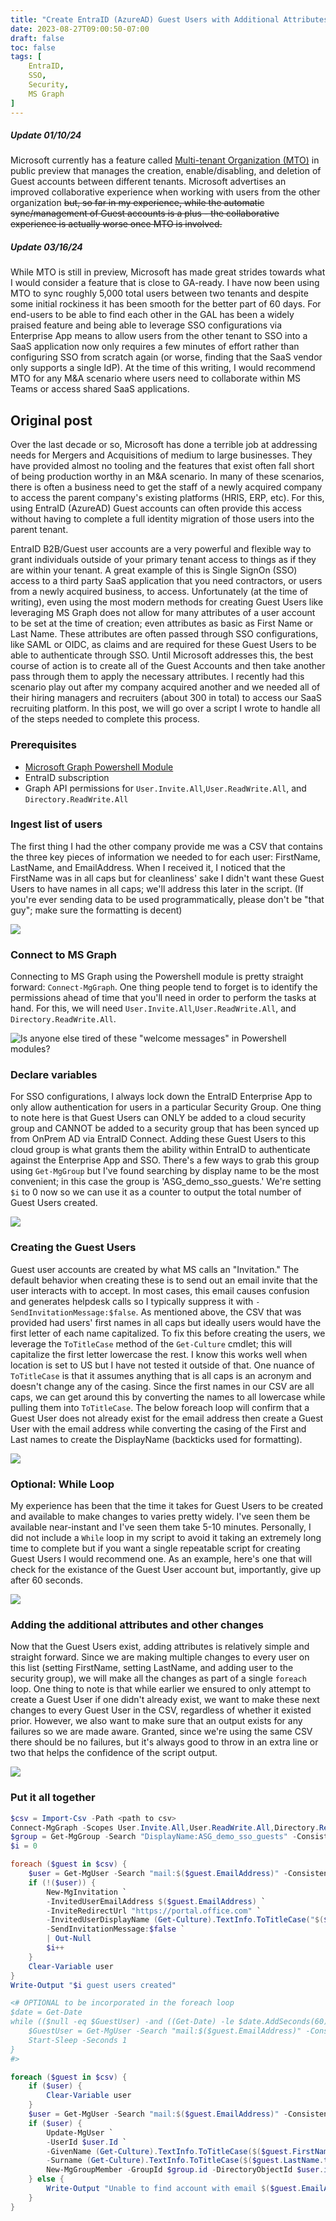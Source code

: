 ```yaml
---
title: "Create EntraID (AzureAD) Guest Users with Additional Attributes using MS Graph"
date: 2023-08-27T09:00:50-07:00
draft: false
toc: false
tags: [
    EntraID,
    SSO,
    Security,
    MS Graph
]
---
```


##### Update 01/10/24
Microsoft currently has a feature called [Multi-tenant Organization (MTO)](https://learn.microsoft.com/en-us/entra/identity/multi-tenant-organizations/multi-tenant-organization-overview) in public preview that manages the creation, enable/disabling, and deletion of Guest accounts between different tenants. Microsoft advertises an improved collaborative experience when working with users from the other organization ~~but, so far in my experience, while the automatic sync/management of Guest accounts is a plus - the collaborative experience is actually worse once MTO is involved.~~

##### Update 03/16/24
While MTO is still in preview, Microsoft has made great strides towards what I would consider a feature that is close to GA-ready. I have now been using MTO to sync roughly 5,000 total users between two tenants and despite some initial rockiness it has been smooth for the better part of 60 days. For end-users to be able to find each other in the GAL has been a widely praised feature and being able to leverage SSO configurations via Enterprise App means to allow users from the other tenant to SSO into a SaaS application now only requires a few minutes of effort rather than configuring SSO from scratch again (or worse, finding that the SaaS vendor only supports a single IdP). At the time of this writing, I would recommend MTO for any M&A scenario where users need to collaborate within MS Teams or access shared SaaS applications.


## Original post
Over the last decade or so, Microsoft has done a terrible job at addressing needs for Mergers and Acquisitions of medium to large businesses. They have provided almost no tooling and the features that exist often fall short of being production worthy in an M&A scenario. In many of these scenarios, there is often a business need to get the staff of a newly acquired company to access the parent company's existing platforms (HRIS, ERP, etc). For this, using EntraID (AzureAD) Guest accounts can often provide this access without having to complete a full identity migration of those users into the parent tenant.

EntraID B2B/Guest user accounts are a very powerful and flexible way to grant individuals outside of your primary tenant access to things as if they are within your tenant. A great example of this is Single SignOn (SSO) access to a third party SaaS application that you need contractors, or users from a newly acquired business, to access. Unfortunately (at the time of writing), even using the most modern methods for creating Guest Users like leveraging MS Graph does not allow for many attributes of a user account to be set at the time of creation; even attributes as basic as First Name or Last Name. These attributes are often passed through SSO configurations, like SAML or OIDC, as claims and are required for these Guest Users to be able to authenticate through SSO. Until Microsoft addresses this, the best course of action is to create all of the Guest Accounts and then take another pass through them to apply the necessary attributes. I recently had this scenario play out after my company acquired another and we needed all of their hiring managers and recruiters (about 300 in total) to access our SaaS recruiting platform. In this post, we will go over a script I wrote to handle all of the steps needed to complete this process.

### Prerequisites
* [Microsoft Graph Powershell Module](https://www.powershellgallery.com/packages/Microsoft.Graph)
* EntraID subscription
* Graph API permissions for `User.Invite.All`,`User.ReadWrite.All`, and `Directory.ReadWrite.All`

### Ingest list of users
The first thing I had the other company provide me was a CSV that contains the three key pieces of information we needed to for each user: FirstName, LastName, and EmailAddress. When I received it, I noticed that the FirstName was in all caps but for cleanliness' sake I didn't want these Guest Users to have names in all caps; we'll address this later in the script. (If you're ever sending data to be used programmatically, please don't be "that guy"; make sure the formatting is decent)

![](Import-Csv.png)

### Connect to MS Graph
Connecting to MS Graph using the Powershell module is pretty straight forward: `Connect-MgGraph`. One thing people tend to forget is to identify the permissions ahead of time that you'll need in order to perform the tasks at hand. For this, we will need `User.Invite.All`,`User.ReadWrite.All`, and `Directory.ReadWrite.All`.

![Is anyone else tired of these "welcome messages" in Powershell modules?](Connect.png)

### Declare variables
For SSO configurations, I always lock down the EntraID Enterprise App to only allow authentication for users in a particular Security Group. One thing to note here is that Guest Users can ONLY be added to a cloud security group and CANNOT be added to a security group that has been synced up from OnPrem AD via EntraID Connect. Adding these Guest Users to this cloud group is what grants them the ability within EntraID to authenticate against the Enterprise App and SSO. There's a few ways to grab this group using `Get-MgGroup` but I've found searching by display name to be the most convenient; in this case the group is 'ASG_demo_sso_guests.' We're setting `$i` to 0 now so we can use it as a counter to output the total number of Guest Users created.

![](variables.png)

### Creating the Guest Users
Guest user accounts are created by what MS calls an "Invitation." The default behavior when creating these is to send out an email invite that the user interacts with to accept. In most cases, this email causes confusion and generates helpdesk calls so I typically suppress it with `-SendInvitationMessage:$false`. As mentioned above, the CSV that was provided had users' first names in all caps but ideally users would have the first letter of each name capitalized. To fix this before creating the users, we leverage the `ToTitleCase` method of the `Get-Culture` cmdlet; this will capitalize the first letter lowercase the rest. I know this works well when location is set to US but I have not tested it outside of that. One nuance of `ToTitleCase` is that it assumes anything that is all caps is an acronym and doesn't change any of the casing. Since the first names in our CSV are all caps, we can get around this by converting the names to all lowercase while pulling them into `ToTitleCase`. The below foreach loop will confirm that a Guest User does not already exist for the email address then create a Guest User with the email address while converting the casing of the First and Last names to create the DisplayName (backticks used for formatting).

![](createGuests.png)

### Optional: While Loop
My experience has been that the time it takes for Guest Users to be created and available to make changes to varies pretty widely. I've seen them be available near-instant and I've seen them take 5-10 minutes. Personally, I did not include a `While` loop in my script to avoid it taking an extremely long time to complete but if you want a single repeatable script for creating Guest Users I would recommend one. As an example, here's one that will check for the existance of the Guest User account but, importantly, give up after 60 seconds.

![](whileLoop.png)

### Adding the additional attributes and other changes
Now that the Guest Users exist, adding attributes is relatively simple and straight forward. Since we are making multiple changes to every user on this list (setting FirstName, setting LastName, and adding user to the security group), we will make all the changes as part of a single `foreach` loop. One thing to note is that while earlier we ensured to only attempt to create a Guest User if one didn't already exist, we want to make these next changes to every Guest User in the CSV, regardless of whether it existed prior. However, we also want to make sure that an output exists for any failures so we are made aware. Granted, since we're using the same CSV there should be no failures, but it's always good to throw in an extra line or two that helps the confidence of the script output.

![](setAttributes.png)

### Put it all together
```powershell
$csv = Import-Csv -Path <path to csv>
Connect-MgGraph -Scopes User.Invite.All,User.ReadWrite.All,Directory.ReadWrite.All
$group = Get-MgGroup -Search "DisplayName:ASG_demo_sso_guests" -ConsistencyLevel eventual
$i = 0

foreach ($guest in $csv) {
    $user = Get-MgUser -Search "mail:$($guest.EmailAddress)" -ConsistencyLevel eventual -ea SilentlyContinue
    if (!($user)) {
        New-MgInvitation `
        -InvitedUserEmailAddress $($guest.EmailAddress) `
        -InviteRedirectUrl "https://portal.office.com" `
        -InvitedUserDisplayName (Get-Culture).TextInfo.ToTitleCase("$($guest.FirstName.toLower()) $($guest.LastName.ToLower())") `
        -SendInvitationMessage:$false `
        | Out-Null
        $i++
    }
    Clear-Variable user
}
Write-Output "$i guest users created"

<# OPTIONAL to be incorporated in the foreach loop
$date = Get-Date
while (($null -eq $GuestUser) -and ((Get-Date) -le $date.AddSeconds(60))) {
    $GuestUser = Get-MgUser -Search "mail:$($guest.EmailAddress)" -ConsistencyLevel eventual
    Start-Sleep -Seconds 1
}
#>

foreach ($guest in $csv) {
    if ($user) {
        Clear-Variable user
    }
    $user = Get-MgUser -Search "mail:$($guest.EmailAddress)" -ConsistencyLevel eventual
    if ($user) {
        Update-MgUser `
        -UserId $user.Id `
        -GivenName (Get-Culture).TextInfo.ToTitleCase($($guest.FirstName.toLower())) `
        -Surname (Get-Culture).TextInfo.ToTitleCase($($guest.LastName.toLower()))
        New-MgGroupMember -GroupId $group.id -DirectoryObjectId $user.id
    } else {
        Write-Output "Unable to find account with email $($guest.EmailAddress)"
    }
}
```